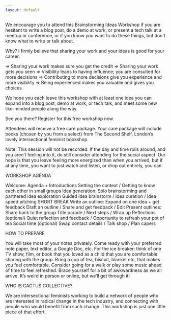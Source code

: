 ```yaml
---
layout: default
---
```


We encourage you to attend this Brainstorming Ideas Workshop if you are hesitant to write a blog post, do a demo at work, or present a tech talk at a meetup or conference, or if you know you want to do these things, but don't know what to write or talk about.

Why? I firmly believe that sharing your work and your ideas is good for your career.

⇒ Sharing your work makes sure you get the credit
⇒ Sharing your work gets you seen
⇒ Visibility leads to having influence; you are consulted for more decisions
⇒ Contributing to more decisions give you experience and more visibility
⇒ Being experienced makes you valuable and gives you choices

We hope you each leave this workshop with at least one idea you can expand into a blog post, demo at work, or tech talk, and meet some new like-minded people along the way.

See you there? Register for this free workshop now.

Attendees will receive a free care package. Your care package will include books (chosen by you from a select) from The Second Shelf, London’s lovely intersectional feminist bookshop.

Note: This session will not be recorded. If the day and time rolls around, and you aren’t feeling into it, do still consider attending for the social aspect. Our hope is that you leave feeling more energized than when you arrived, but if at any time, you want to just watch and listen, or drop out entirely, you can.

WORKSHOP AGENDA

Welcome: Agenda + Introductions
Setting the context / Getting to know each other in small groups
Idea generation: Solo brainstorming and partnered idea exploration
Guided idea brainstorm / Idea curation / Idea speed pitching
SHORT BREAK
Write an outline: Expand on one idea + get feedback
Draft an outline / Share and get feedback / Edit
Present outlines: Share back to the group
Title parade / Next steps / Wrap up
Reflections (optional)
Quiet reflection and feedback / Opportunity to refresh your pot of tea
Social time (optional)
Swap contact details / Talk shop / Plan capers

HOW TO PREPARE

You will take most of your notes privately. Come ready with your preferred note paper, text editor, a Google Doc, etc.
For the ice breaker: think of one TV show, film, or book that you loved as a child that you are comfortable sharing with the group.
Bring a cup of tea, biscuit, blanket etc, that makes you feel comfortable.
Consider going for a walk or play some music ahead of time to feel refreshed.
Brace yourself for a bit of awkwardness as we all arrive. It’s weird in person or online, but we’ll get through it!

WHO IS CACTUS COLLECTIVE?

We are intersectional feminists working to build a network of people who are interested in radical change in the tech industry, and connecting with people who would benefit from such change. This workshop is just one little piece of that effort.

